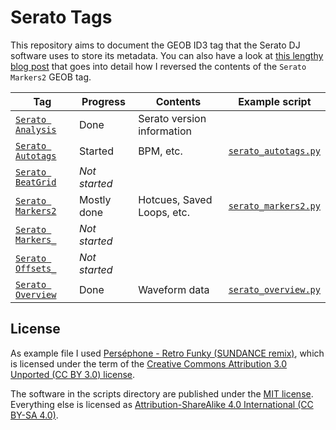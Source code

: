 # Serato Tags

This repository aims to document the GEOB ID3 tag that the Serato DJ software uses to store its metadata.
You can also have a look at [this lengthy blog post](https://homepage.ruhr-uni-bochum.de/jan.holthuis/posts/reversing-seratos-geob-tags) that goes into detail how I reversed the contents of the `Serato Markers2` GEOB tag.

| Tag                                          | Progress      | Contents                   | Example script
| -------------------------------------------- | ------------- | -------------------------- | --------------
| [`Serato Analysis`](docs/serato_analysis.md) | Done          | Serato version information |
| [`Serato Autotags`](docs/serato_autotags.md) | Started       | BPM, etc.                  | [`serato_autotags.py`](scripts/serato_autotags.py)
| [`Serato BeatGrid`](docs/serato_beatgrid.md) | *Not started* |                            |
| [`Serato Markers2`](docs/serato_markers2.md) | Mostly done   | Hotcues, Saved Loops, etc. | [`serato_markers2.py`](scripts/serato_markers2.py)
| [`Serato Markers_`](docs/serato_markers_.md) | *Not started* |                            |
| [`Serato Offsets_`](docs/serato_offsets_.md) | *Not started* |                            |
| [`Serato Overview`](docs/serato_overview.md) | Done          | Waveform data              | [`serato_overview.py`](scripts/serato_overview.py)

## License

As example file I used [Perséphone - Retro Funky (SUNDANCE remix)](https://soundcloud.com/sundancemusic/pers-phone-retro-funky), which is licensed under the term of the [Creative Commons Attribution 3.0 Unported (CC BY 3.0) license](https://creativecommons.org/licenses/by/3.0/).

The software in the scripts directory are published under the [MIT license](LICENSE).
Everything else is licensed as [Attribution-ShareAlike 4.0 International (CC BY-SA 4.0)](https://creativecommons.org/licenses/by-sa/4.0/).
